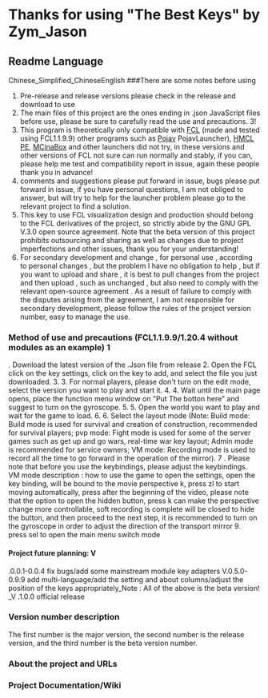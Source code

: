 # Thanks for using "The Best Keys" by Zym_Jason
## Readme Language
Chinese_Simplified_ChineseEnglish
###There are some notes before using
 1. Pre-release and release versions please check in the release and download to use
 2. The main files of this project are the ones ending in .json JavaScript files before use, please be sure to carefully read the use and precautions. 3!
3. This program is theoretically only compatible with [FCL](https://github.com/FCL-Team/FoldCraftLauncher) (made and tested using FCL1.1.9.9) other programs such as [Pojav](https://github.com/PojavLauncherTeam/) PojavLauncher), [HMCL PE](https://github.com/HMCL-dev/HMCL-PE), [MCinaBox](https://github.com/AOF-Dev/MCinaBox) and other launchers did not try, in these versions and other versions of FCL not sure can run normally and stably, if you can, please help me test and compatibility report in issue, again these people thank you in advance!
4. comments and suggestions please put forward in issue, bugs please put forward in issue, if you have personal questions, I am not obliged to answer, but will try to help for the launcher problem please go to the relevant project to find a solution.
5. This key to use FCL visualization design and production should belong to the FCL derivatives of the project, so strictly abide by the GNU GPL V.3.0 open source agreement. Note that the beta version of this project prohibits outsourcing and sharing as well as changes due to project imperfections and other issues, thank you for your understanding!
6. For secondary development and change , for personal use , according to personal changes , but the problem I have no obligation to help , but if you want to upload and share , it is best to pull changes from the project and then upload , such as unchanged , but also need to comply with the relevant open-source agreement . As a result of failure to comply with the disputes arising from the agreement, I am not responsible for secondary development, please follow the rules of the project version number, easy to manage the use.
### Method of use and precautions (FCL1.1.9.9/1.20.4 without modules as an example) 1
. Download the latest version of the .Json file from release
 2. Open the FCL click on the key settings, click on the key to add, and select the file you just downloaded. 3.
3. For normal players, please don't turn on the edit mode, select the version you want to play and start it. 4.
4. Wait until the main page opens, place the function menu window on "Put The botton here" and suggest to turn on the gyroscope. 5.
5. Open the world you want to play and wait for the game to load. 6.
6. Select the layout mode (Note: Build mode: Build mode is used for survival and creation of construction, recommended for survival players; pvp mode: Fight mode is used for some of the server games such as get up and go wars, real-time war key layout; Admin mode is recommended for service owners; VM mode: Recording mode is used to record all the time to go forward in the operation of the mirror). 7
. Please note that before you use the keybindings, please adjust the keybindings. VM mode description :
 how to use the game to open the settings, open the key binding, will be bound to the movie perspective k, press zl to start moving automatically, press after the beginning of the video, please note that the option to open the hidden button, press k can make the perspective change more controllable, soft recording is complete will be closed to hide the button, and then proceed to the next step, it is recommended to turn on the gyroscope in order to adjust the direction of the transport mirror
 9. press sel to open the main menu switch mode
 #### Project future planning: V
.0.0.1-0.0.4 fix bugs/add some mainstream module key adapters
 V.0.5.0-0.9.9 add multi-language/add the setting and about columns/adjust the position of the keys appropriately_Note
: All of the above is the beta version! _V
.1.0.0 official release
 ### Version number description
 The first number is the major version, the second number is the release version, and the third number is the beta version number.
### About the project and URLs




 ### Project Documentation/Wiki
